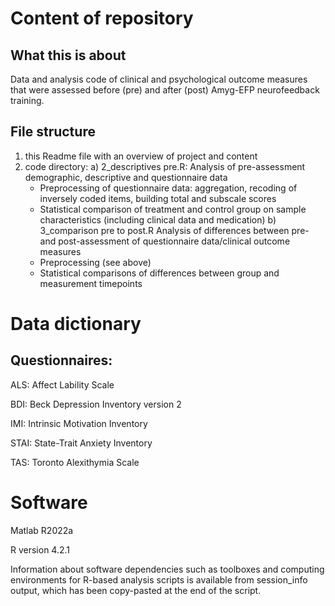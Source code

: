 # Content of repository

## What this is about
Data and analysis code of clinical and psychological outcome measures that were assessed before (pre) and after (post) Amyg-EFP neurofeedback training.
## File structure
1) this Readme file with an overview of project and content
2) code directory:
  a) 2_descriptives pre.R: Analysis of pre-assessment demographic, descriptive and questionnaire data
    - Preprocessing of questionnaire data: aggregation, recoding of inversely coded items, building total and subscale scores
    - Statistical comparison of treatment and control group on sample characteristics (including clinical data and medication)
  b) 3_comparison pre to post.R Analysis of differences between pre- and post-assessment of questionnaire data/clinical outcome measures
    - Preprocessing (see above)
    - Statistical comparisons of differences between group and measurement timepoints
# Data dictionary

## Questionnaires:
ALS: Affect Lability Scale

BDI:   Beck Depression Inventory version 2

IMI:   Intrinsic Motivation Inventory

STAI:   State-Trait Anxiety Inventory

TAS:   Toronto Alexithymia Scale
# Software
Matlab R2022a

R version 4.2.1

Information about software dependencies such as toolboxes and computing environments for R-based analysis scripts is available from session_info output, which has been copy-pasted at the end of the script.
